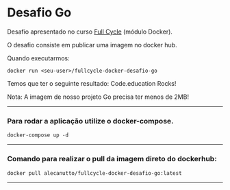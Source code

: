 # Desafio Go

Desafio apresentado no curso [Full Cycle](https://fullcycle.com.br/) (módulo Docker).

O desafio consiste em publicar uma imagem no docker hub. 

Quando executarmos:

`docker run <seu-user>/fullcycle-docker-desafio-go`

Temos que ter o seguinte resultado: Code.education Rocks!

Nota:  A imagem de nosso projeto Go precisa ter menos de 2MB!

---

### Para rodar a aplicação utilize o docker-compose.

```
docker-compose up -d
```

---

### Comando para realizar o pull da imagem direto do dockerhub:

```
docker pull alecanutto/fullcycle-docker-desafio-go:latest
```

---

